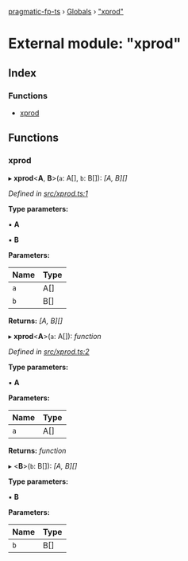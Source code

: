 [pragmatic-fp-ts](../README.md) › [Globals](../globals.md) › ["xprod"](_xprod_.md)

# External module: "xprod"

## Index

### Functions

* [xprod](_xprod_.md#xprod)

## Functions

###  xprod

▸ **xprod**<**A**, **B**>(`a`: A[], `b`: B[]): *[A, B][]*

*Defined in [src/xprod.ts:1](https://github.com/hermann-p/pragmatic-fp-ts/blob/c9716de/src/xprod.ts#L1)*

**Type parameters:**

▪ **A**

▪ **B**

**Parameters:**

Name | Type |
------ | ------ |
`a` | A[] |
`b` | B[] |

**Returns:** *[A, B][]*

▸ **xprod**<**A**>(`a`: A[]): *function*

*Defined in [src/xprod.ts:2](https://github.com/hermann-p/pragmatic-fp-ts/blob/c9716de/src/xprod.ts#L2)*

**Type parameters:**

▪ **A**

**Parameters:**

Name | Type |
------ | ------ |
`a` | A[] |

**Returns:** *function*

▸ <**B**>(`b`: B[]): *[A, B][]*

**Type parameters:**

▪ **B**

**Parameters:**

Name | Type |
------ | ------ |
`b` | B[] |
